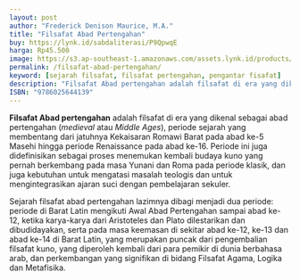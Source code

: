 ```yaml
---
layout: post
author: "Frederick Denison Maurice, M.A."
title: "Filsafat Abad Pertengahan"
buy: https://lynk.id/sabdaliterasi/P9QpwqE
harga: Rp45.500
image: https://s3.ap-southeast-1.amazonaws.com/assets.lynk.id/products/24-12-2023/1703408611053_5917883
permalink: /filsafat-abad-pertengahan/
keyword: [sejarah filsafat, filsafat pertengahan, pengantar fisafat]
description: "Filsafat Abad pertengahan adalah filsafat di era yang dikenal sebagai abad pertengahan (medieval atau Middle Ages), periode sejarah yang membentang da..."
ISBN: "9786025644139"
---
```

<p><strong>Filsafat Abad pertengahan</strong> adalah filsafat di era yang dikenal sebagai abad pertengahan (<em>medieval</em> atau <em>Middle Ages</em>), periode sejarah yang membentang dari jatuhnya Kekaisaran Romawi Barat pada abad ke-5 Masehi hingga periode Renaissance pada abad ke-16. Periode ini juga didefinisikan sebagai proses menemukan kembali budaya kuno yang pernah berkembang pada masa Yunani dan Roma pada periode klasik, dan juga kebutuhan untuk mengatasi masalah teologis dan untuk mengintegrasikan ajaran suci dengan pembelajaran sekuler.</p><p>Sejarah filsafat abad pertengahan lazimnya dibagi menjadi dua periode: periode di Barat Latin mengikuti Awal Abad Pertengahan sampai abad ke-12, ketika karya-karya dari Aristoteles dan Plato dilestarikan dan dibudidayakan, serta pada masa keemasan di sekitar abad ke-12, ke-13 dan abad ke-14 di Barat Latin, yang merupakan puncak dari pengembalian filsafat kuno, yang diperoleh kembali dari para pemikir di dunia berbahasa arab, dan perkembangan yang signifikan di bidang Filsafat Agama, Logika dan Metafisika.</p>
